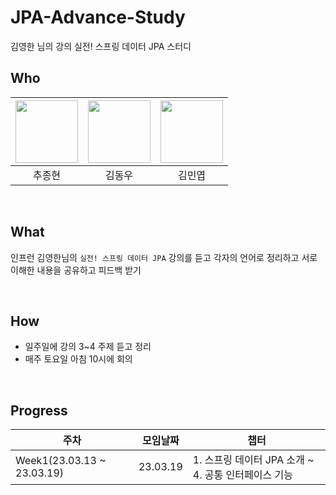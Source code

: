 # JPA-Advance-Study
김영한 님의 강의 실전! 스프링 데이터 JPA 스터디

## Who

| [<img src="https://avatars.githubusercontent.com/jonghyunhub" width="100">](https://github.com/jonghyunhub) | [<img src="https://avatars.githubusercontent.com/wellbeing-dough" width="100">](https://github.com/wellbeing-dough) | [<img src="https://avatars.githubusercontent.com/alsduq1117" width="100">](https://github.com/alsduq1117) |
| :---------------------------------------------------------------------------------------------------: | :-----------------------------------------------------------------------------------------------------: | :-----------------------------------------------------------------------------------------------------: |
|                                                추종현                                                 |                                                 김동우                                                  |                                                김민엽                                                 

<br />

## What

인프런 김영한님의  `실전! 스프링 데이터 JPA` 강의를 듣고 각자의 언어로 정리하고 서로이해한 내용을 공유하고 피드백 받기

<br />

## How

- 일주일에 강의 3~4 주제 듣고  정리
- 매주 토요일 아침 10시에 회의

<br />

## Progress

| 주차                         | 모임날짜     | 챕터                          |
|----------------------------|----------|-----------------------------|
| Week1(23.03.13 ~ 23.03.19) | 23.03.19 | 1. 스프링 데이터 JPA 소개 ~  4. 공통 인터페이스 기능 |
